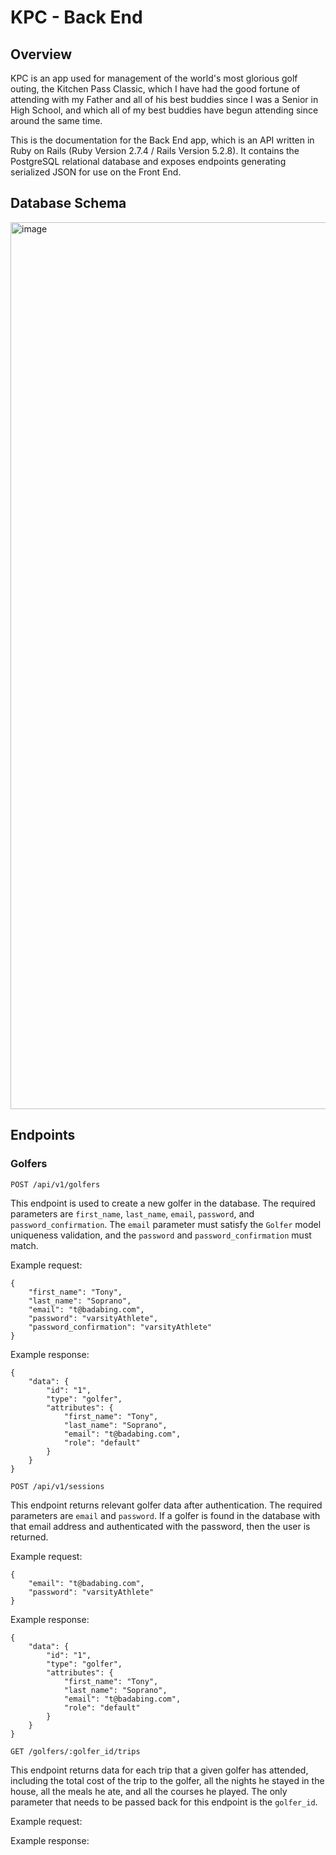 # KPC - Back End

## Overview

KPC is an app used for management of the world's most glorious golf outing, the Kitchen Pass Classic, which I have had the good fortune of attending with my Father and all of his best buddies since I was a Senior in High School, and which all of my best buddies have begun attending since around the same time. 

This is the documentation for the Back End app, which is an API written in Ruby on Rails (Ruby Version 2.7.4 / Rails Version 5.2.8). It contains the PostgreSQL relational database and exposes endpoints generating serialized JSON for use on the Front End. 

## Database Schema 

<img width="1419" alt="image" src="https://user-images.githubusercontent.com/93609855/212140683-f1b63ad7-99eb-426f-8611-aebfc87043d5.png">

## Endpoints

### Golfers 

`POST /api/v1/golfers`

This endpoint is used to create a new golfer in the database. The required parameters are `first_name`, `last_name`, `email`, `password`, and `password_confirmation`. The `email` parameter must satisfy the `Golfer` model uniqueness validation, and the `password` and `password_confirmation` must match. 

Example request:

```
{
    "first_name": "Tony",
    "last_name": "Soprano",
    "email": "t@badabing.com",
    "password": "varsityAthlete",
    "password_confirmation": "varsityAthlete"
}
```

Example response:

```
{
    "data": {
        "id": "1",
        "type": "golfer",
        "attributes": {
            "first_name": "Tony",
            "last_name": "Soprano",
            "email": "t@badabing.com",
            "role": "default"
        }
    }
}
```

`POST /api/v1/sessions`

This endpoint returns relevant golfer data after authentication. The required parameters are `email` and `password`. If a golfer is found in the database with that email address and authenticated with the password, then the user is returned.

Example request:

```
{
    "email": "t@badabing.com",
    "password": "varsityAthlete"
}
```

Example response:

```
{
    "data": {
        "id": "1",
        "type": "golfer",
        "attributes": {
            "first_name": "Tony",
            "last_name": "Soprano",
            "email": "t@badabing.com",
            "role": "default"
        }
    }
}
```

`GET /golfers/:golfer_id/trips`

This endpoint returns data for each trip that a given golfer has attended, including the total cost of the trip to the golfer, all the nights he stayed in the house, all the meals he ate, and all the courses he played. The only parameter that needs to be passed back for this endpoint is the `golfer_id`.

Example request:



Example response: 


